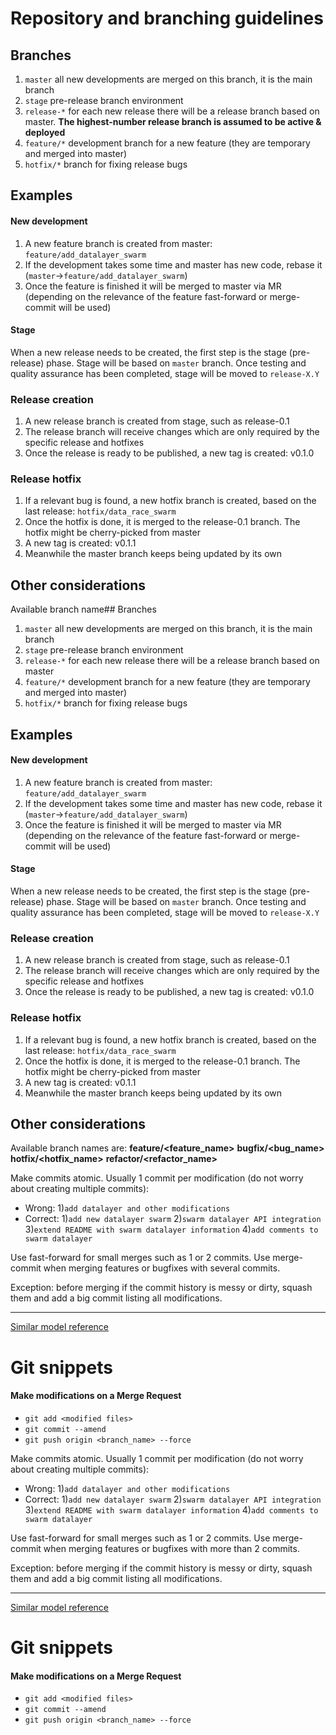 # Repository and branching guidelines

## Branches

1. `master` all new developments are merged on this branch, it is the main branch
2. `stage` pre-release branch environment
3. `release-*` for each new release there will be a release branch based on master. **The highest-number release branch is assumed to be active & deployed**
4. `feature/*` development branch for a new feature (they are temporary and merged into master)
5. `hotfix/*` branch for fixing release bugs

## Examples

#### New development

1. A new feature branch is created from master: `feature/add_datalayer_swarm`
2. If the development takes some time and master has new code, rebase it (`master`->`feature/add_datalayer_swarm`)
3. Once the feature is finished it will be merged to master via MR (depending on the relevance of the feature fast-forward or merge-commit will be used)


#### Stage

When a new release needs to be created, the first step is the stage (pre-release) phase.
Stage will be based on `master` branch. Once testing and quality assurance has been completed, stage will be moved to `release-X.Y`


### Release creation

1. A new release branch is created from stage, such as release-0.1
2. The release branch will receive changes which are only required by the specific release and hotfixes
3. Once the release is ready to be published, a new tag is created: v0.1.0


### Release hotfix

1. If a relevant bug is found, a new hotfix branch is created, based on the last release: `hotfix/data_race_swarm`
2. Once the hotfix is done, it is merged to the release-0.1 branch. The hotfix might be cherry-picked from master
3. A new tag is created: v0.1.1
4. Meanwhile the master branch keeps being updated by its own

## Other considerations

Available branch name## Branches

1. `master` all new developments are merged on this branch, it is the main branch
2. `stage` pre-release branch environment
3. `release-*` for each new release there will be a release branch based on master
4. `feature/*` development branch for a new feature (they are temporary and merged into master)
5. `hotfix/*` branch for fixing release bugs

## Examples

#### New development

1. A new feature branch is created from master: `feature/add_datalayer_swarm`
2. If the development takes some time and master has new code, rebase it (`master`->`feature/add_datalayer_swarm`)
3. Once the feature is finished it will be merged to master via MR (depending on the relevance of the feature fast-forward or merge-commit will be used)


#### Stage

When a new release needs to be created, the first step is the stage (pre-release) phase.
Stage will be based on `master` branch. Once testing and quality assurance has been completed, stage will be moved to `release-X.Y`


### Release creation

1. A new release branch is created from stage, such as release-0.1
2. The release branch will receive changes which are only required by the specific release and hotfixes
3. Once the release is ready to be published, a new tag is created: v0.1.0


### Release hotfix

1. If a relevant bug is found, a new hotfix branch is created, based on the last release: `hotfix/data_race_swarm`
2. Once the hotfix is done, it is merged to the release-0.1 branch. The hotfix might be cherry-picked from master
3. A new tag is created: v0.1.1
4. Meanwhile the master branch keeps being updated by its own

## Other considerations

Available branch names are: **feature/<feature_name>** **bugfix/<bug_name>** **hotfix/<hotfix_name>** **refactor/<refactor_name>**

Make commits atomic. Usually 1 commit per modification (do not worry about creating multiple commits):

+ Wrong: 1)`add datalayer and other modifications`
+ Correct: 1)`add new datalayer swarm` 2)`swarm datalayer API integration` 3)`extend README with swarm datalayer information` 4)`add comments to swarm datalayer`

Use fast-forward for small merges such as 1 or 2 commits. Use merge-commit when merging features or bugfixes with several commits.

Exception: before merging if the commit history is messy or dirty, squash them and add a big commit listing all modifications.


----

[Similar model reference](https://nvie.com/posts/a-successful-git-branching-model/)

# Git snippets

#### Make modifications on a Merge Request

+ `git add <modified files>`
+ `git commit --amend`
+ `git push origin <branch_name> --force`

Make commits atomic. Usually 1 commit per modification (do not worry about creating multiple commits):

+ Wrong: 1)`add datalayer and other modifications`
+ Correct: 1)`add new datalayer swarm` 2)`swarm datalayer API integration` 3)`extend README with swarm datalayer information` 4)`add comments to swarm datalayer`

Use fast-forward for small merges such as 1 or 2 commits. Use merge-commit when merging features or bugfixes with more than 2 commits.

Exception: before merging if the commit history is messy or dirty, squash them and add a big commit listing all modifications.


----

[Similar model reference](https://nvie.com/posts/a-successful-git-branching-model/)

# Git snippets

#### Make modifications on a Merge Request

+ `git add <modified files>`
+ `git commit --amend`
+ `git push origin <branch_name> --force`